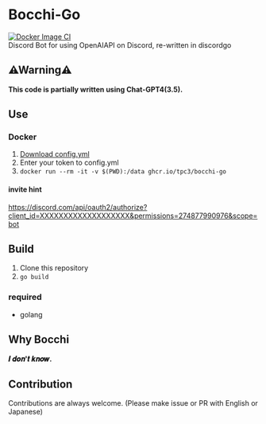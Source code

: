 # Bocchi-Go
[![Docker Image CI](https://github.com/tpc3/Bocchi-Go/actions/workflows/docker-image.yml/badge.svg)](https://github.com/tpc3/Bocchi-Go/actions/workflows/docker-image.yml)  
Discord Bot for using OpenAIAPI on Discord, re-written in discordgo 

## ⚠Warning⚠
**This code is partially written using Chat-GPT4(3.5).**

## Use
### Docker
1. [Download config.yml](https://raw.githubusercontent.com/tpc3/Bocchi-Go/main/config.yml)
1. Enter your token to config.yml
1. `docker run --rm -it -v $(PWD):/data ghcr.io/tpc3/bocchi-go`

#### invite hint
https://discord.com/api/oauth2/authorize?client_id=XXXXXXXXXXXXXXXXXXX&permissions=274877990976&scope=bot

## Build
1. Clone this repository
1. `go build`

### required
- golang

## Why Bocchi
**𝑰 𝒅𝒐𝒏'𝒕 𝒌𝒏𝒐𝒘.**

## Contribution
Contributions are always welcome.
(Please make issue or PR with English or Japanese)
